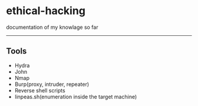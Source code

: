 # ethical-hacking
documentation of my knowlage so far

---

## Tools
- Hydra
- John
- Nmap
- Burp(proxy, intruder, repeater)
- Reverse shell scripts
- linpeas.sh(enumeration inside the target machine)
